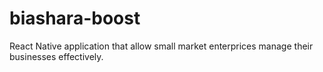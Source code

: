 # biashara-boost
React Native application that allow small market enterprices manage their businesses effectively.
